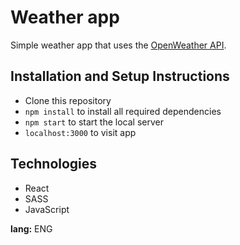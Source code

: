 # Weather app
Simple weather app that uses the <a href="https://openweathermap.org/api">OpenWeather API</a>.

## Installation and Setup Instructions
* Clone this repository
* <code>npm install</code> to install all required dependencies
* <code>npm start</code> to start the local server
* <code>localhost:3000</code> to visit app

## Technologies
* React
* SASS
* JavaScript

<strong>lang:</strong> ENG
